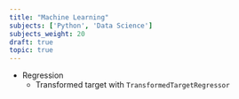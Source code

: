 ```yaml
---
title: "Machine Learning"
subjects: ['Python', 'Data Science']
subjects_weight: 20
draft: true
topic: true
---
```


- Regression
	- Transformed target with `TransformedTargetRegressor`

<!--
What is Data Science?
Grabbing data from various sources
Working with Series and DataFrame objects
Dealing with funky data (missing data and outliers)
Overview of Machine Learning
Keeping it simple using Nearest Neighbours
Capturing a trend: LinearRegression
Predicting categories: DecisionTreeClassifier
Binary outcomes: LogisticRegression
Using Pipeline to streamline your workflow
Cross Validation

Unit 1: Introduction and Regression

What is Machine Learning
Simple Linear Regression
Multiple Linear Regression
Numpy/Scikit-Learn Lab
Unit 2: Classification I

Logistic Regression
Discriminant Analysis
Naive Bayes
Supervised Learning Lab
Unit 3: Resampling and Model Selection

Cross-Validation
Bootstrap
Feature Selection
Model Selection and Regularization lab
Unit 4: Classification II

Support Vector Machines
Decision Trees
Bagging and Random Forests
Decision Tree and SVM Lab
Unit 5: Unsupervised Learning

Principal Component Analysis
Kmeans and Hierarchical Clustering
PCA and Clustering Lab
-->

